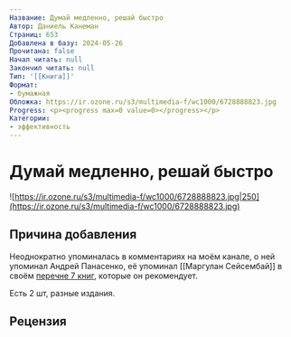 ```yaml
---
Название: Думай медленно, решай быстро
Автор: Даниель Канеман
Страниц: 653
Добавлена в базу: 2024-05-26
Прочитана: false
Начал читать: null
Закончил читать: null
Тип: '[[Книга]]'
Формат:
- бумажная
Обложка: https://ir.ozone.ru/s3/multimedia-f/wc1000/6728888823.jpg
Progress: <p><progress max=0 value=0></progress></p>
Категории:
- эффективность
---
```

# Думай медленно, решай быстро

![https://ir.ozone.ru/s3/multimedia-f/wc1000/6728888823.jpg|250](https://ir.ozone.ru/s3/multimedia-f/wc1000/6728888823.jpg)

## Причина добавления

Неоднократно упоминалась в комментариях на моём канале, о ней упоминал Андрей Панасенко, её упоминал [[Маргулан Сейсембай]] в своём [перечне 7 книг](https://www.youtube.com/watch?v=IScaA-A3AwU), которые он рекомендует.

Есть 2 шт, разные издания.

## Рецензия